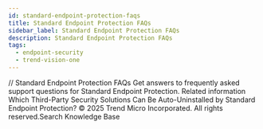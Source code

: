 ```yaml
---
id: standard-endpoint-protection-faqs
title: Standard Endpoint Protection FAQs
sidebar_label: Standard Endpoint Protection FAQs
description: Standard Endpoint Protection FAQs
tags:
  - endpoint-security
  - trend-vision-one
---
```


/*<![CDATA[*/ $('#title').html($('meta[name=map-description]').attr('content')); /*]]>*/ Standard Endpoint Protection FAQs Get answers to frequently asked support questions for Standard Endpoint Protection. Related information Which Third-Party Security Solutions Can Be Auto-Uninstalled by Standard Endpoint Protection? © 2025 Trend Micro Incorporated. All rights reserved.Search Knowledge Base